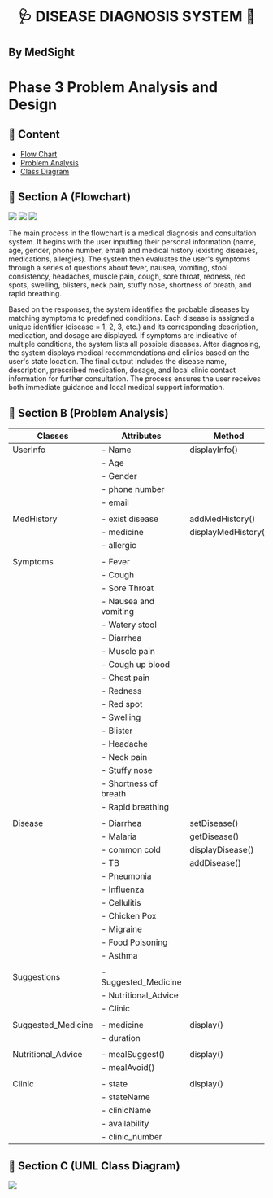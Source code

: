 <h1 align="center"> 🩺 DISEASE DIAGNOSIS SYSTEM 💉 </h1>
<h2> By MedSight </h2>
<h1>Phase 3 Problem Analysis and Design </h1>
<h2>📑 Content </h2>
<ul>
  <li><a href="#flowchart"> Flow Chart </a></li>
  <li><a href="#problemanalysis"> Problem Analysis </a></li>
  <li><a href="#umlclassdiagram"> Class Diagram </a></li>
</ul>

<h2 id="flowchart">🔗 Section A (Flowchart) </h2>

![](images/flowchart1.png)
![](images/flowchart2.png)
![](images/flowchart3.png)

The main process in the flowchart is a medical diagnosis and consultation system. It begins with the user inputting their personal information (name, age, gender, phone number, email) and medical history (existing diseases, medications, allergies). The system then evaluates the user's symptoms through a series of questions about fever, nausea, vomiting, stool consistency, headaches, muscle pain, cough, sore throat, redness, red spots, swelling, blisters, neck pain, stuffy nose, shortness of breath, and rapid breathing.

Based on the responses, the system identifies the probable diseases by matching symptoms to predefined conditions. Each disease is assigned a unique identifier (disease = 1, 2, 3, etc.) and its corresponding description, medication, and dosage are displayed. If symptoms are indicative of multiple conditions, the system lists all possible diseases. After diagnosing, the system displays medical recommendations and clinics based on the user's state location. The final output includes the disease name, description, prescribed medication, dosage, and local clinic contact information for further consultation. The process ensures the user receives both immediate guidance and local medical support information.

<h2 id="problemanalysis">🔗 Section B (Problem Analysis) </h2>

| Classes             | Attributes            | Method                  |
|---------------------|-----------------------|-------------------------|
| UserInfo            | - Name                | displayInfo()           |
|                     | - Age                 |                         |
|                     | - Gender              |                         |
|                     | - phone number        |                         |
|                     | - email               |                         |
|                     |                       |                         |
| MedHistory          | - exist disease       | addMedHistory()         |
|                     | - medicine            | displayMedHistory()     |
|                     | - allergic            |                         |
|                     |                       |                         |
| Symptoms            | - Fever               |                         |
|                     | - Cough               |                         |
|                     | - Sore Throat         |                         |
|                     | - Nausea and vomiting |                         | 
|                     | - Watery stool        |                         |
|                     | - Diarrhea            |                         |
|                     | - Muscle pain         |                         |
|                     | - Cough up blood      |                         |
|                     | - Chest pain          |                         |
|                     | - Redness             |                         |
|                     | - Red spot            |                         |
|                     | - Swelling            |                         |
|                     | - Blister             |                         |
|                     | - Headache            |                         |
|                     | - Neck pain           |                         |
|                     | - Stuffy nose         |                         |
|                     | - Shortness of breath |                         |
|                     | - Rapid breathing     |                         |
|                     |                       |                         |
| Disease             | - Diarrhea            | setDisease()            |
|                     | - Malaria             | getDisease()            |
|                     | - common cold         | displayDisease()        |
|                     | - TB                  | addDisease()            | 
|                     | - Pneumonia           |                         |
|                     | - Influenza           |                         |
|                     | - Cellulitis          |                         | 
|                     | - Chicken Pox         |                         | 
|                     | - Migraine            |                         | 
|                     | - Food Poisoning      |                         |
|                     | - Asthma              |                         | 
|                     |                       |                         |
| Suggestions         | - Suggested_Medicine  |                         |
|                     | - Nutritional_Advice  |                         |
|                     | - Clinic              |                         |
|                     |                       |                         |
| Suggested_Medicine  | - medicine            | display()               |
|                     | - duration            |                         |
|                     |                       |                         |
| Nutritional_Advice  | - mealSuggest()       | display()               |
|                     | - mealAvoid()         |                         |
|                     |                       |                         |
| Clinic              | - state               | display()               |
|                     | - stateName           |                         |
|                     | - clinicName          |                         |
|                     | - availability        |                         |
|                     | - clinic_number       |                         |


<h2 id="umlclassdiagram">🔗 Section C (UML Class Diagram) </h2>

![](https://github.com/jjn7702/SECJ1023-PT2/blob/main/Submission/sec08_23242/MedSight/Analysis-Design/images/UML%20Class%20Diagram%20.png)
